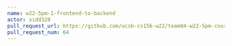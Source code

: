 ```yaml
---
name: w22-5pm-1-frontend-to-backend
actor: sidd328
pull_request_url: https://github.com/ucsb-cs156-w22/team04-w22-5pm-courses/pull/64
pull_request_num: 64
---
```

